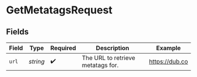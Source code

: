 # GetMetatagsRequest


## Fields

| Field                             | Type                              | Required                          | Description                       | Example                           |
| --------------------------------- | --------------------------------- | --------------------------------- | --------------------------------- | --------------------------------- |
| `url`                             | *string*                          | :heavy_check_mark:                | The URL to retrieve metatags for. | https://dub.co                    |